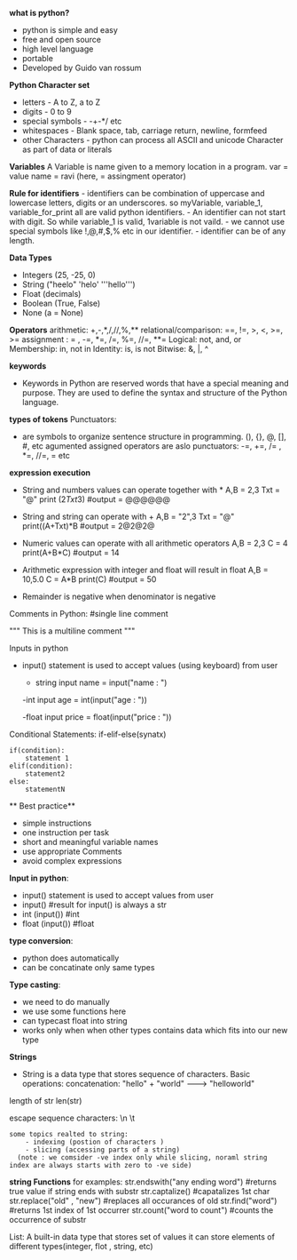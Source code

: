 **what is python?**
- python is simple and easy
- free and open source
- high level language
- portable
- Developed by Guido van rossum


**Python Character set**
- letters - A to Z, a to Z
- digits - 0 to 9
- special symbols - -+-*/ etc
- whitespaces - Blank space, tab, carriage return, newline, formfeed
- other Characters - python can process all ASCII and unicode Character as part of data or literals


**Variables**
    A Variable is name given to a memory location in a program.
    var = value
    name = ravi     (here, = assingment operator)



**Rule for identifiers**
    - identifiers can be combination of uppercase and lowercase letters, digits or an underscores.
        so myVariable, variable_1, variable_for_print all are valid python identifiers.
    - An identifier can not start with digit. So while variable_1 is valid, 1variable is not vaild.
    - we cannot use special symbols like !,@,#,$,% etc in our identifier.
    - identifier can be of any length.


**Data Types**
 - Integers (25, -25, 0)
 - String ("heelo" 'helo' '''hello''')
 - Float (decimals)
 - Boolean (True, False)
 - None (a = None)
 
 
**Operators**
  arithmetic: +,-,*,/,//,%,**
  relational/comparison: ==, !=, >, <, >=, >=
  assignment : = , -=, *=, /=, %=, //=, **=
  Logical: not, and, or
  Membership: in, not in
  Identity: is, is not
  Bitwise: &, |, ^
 
 
 **keywords**
 - Keywords in Python are reserved words that have a special meaning and purpose. They are used to define the syntax and structure of the Python language.
 
 **types of tokens**
 Punctuators:
 - are symbols to organize sentence structure in programming. 
  (), {}, @, [], #, etc
  agumented assigned operators are aslo punctuators: -=, +=, /= , *=, //=, = etc
  
  
  **expression execution**
  
  - String and numbers values can operate together with *
	A,B = 2,3
  Txt = "@"
 	print (2*Txt*3) #output = @@@@@@
  
  - String and string can operate with + 
   	A,B = "2",3
   	Txt = "@"
   	print((A+Txt)*B #output = 2@2@2@
   	
  - Numeric values can operate with all arithmetic operators
  	A,B = 2,3
  	C = 4
  	print(A+B*C) #output = 14
  	
  - Arithmetic expression with integer and float will result in float
  	A,B = 10,5.0
  	C = A*B
  	print(C)  #output = 50
  
  - Remainder is negative when denominator is negative
  
  
  
 Comments in Python:
  #single line comment
  
  """ This is 
  a multiline 
  comment """
  


  Inputs in python
  - input() statement is used to accept values (using keyboard) from user
  	- string input
  		name = input("name : ")
  	
  	-int input
  		age = int(input("age : "))
  		
  	-float input
  		price = float(input("price : "))
  		

  		
Conditional Statements: 
 if-elif-else(synatx)
 	
 	if(condition):
 		statement 1
 	elif(condition):
 		statement2
 	else:
 		statementN
  		

** Best practice**

  - simple instructions
  - one instruction per task
  - short and meaningful variable names
  - use appropriate Comments
  - avoid complex expressions


**Input in python**:
- input() statement is used to accept values from user
- input() #result for input() is always a str
- int (input()) #int
- float (input()) #float


**type conversion**: 
 - python does automatically
 - can be concatinate only same types

**Type casting**: 
 - we need to do manually
 - we use some functions here
 - can typecast float into string
 - works only when when other types contains data which fits into our new type

**Strings**

 - String is a data type that stores sequence of characters.
Basic operations:
  concatenation:
    "hello" + "world" ---> "helloworld"

  length of str
    len(str)

  escape sequence characters:
	\n
 	\t

    some topics realted to string: 
 		- indexing (postion of characters )
   		- slicing (accessing parts of a string)
      (note : we comsider -ve index only while slicing, noraml string index are always starts with zero to -ve side)


**string Functions**
for examples:
str.endswith("any ending word") #returns true value if string ends with substr
str.captalize()   #capatalizes 1st char
str.replace("old" , "new") #replaces all occurances of old
str.find("word") #returns 1st index of 1st occurrer
str.count("word to count")  #counts the occurrence of substr
  
 
 

List:
A built-in data type that stores set of values
it can store elements of different types(integer, flot , string, etc)
